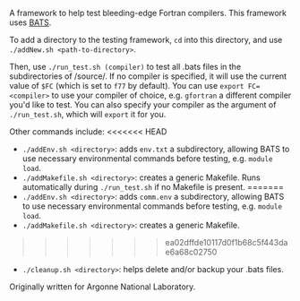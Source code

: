 A framework to help test bleeding-edge Fortran compilers.
This framework uses [BATS](https://github.com/bats-core/bats-core).

To add a directory to the testing framework, `cd` into this directory, and use `./addNew.sh <path-to-directory>`.

Then, use `./run_test.sh (compiler)` to test all .bats files in the subdirectories of /source/. If no compiler is specified, it will use the current value of `$FC` (which is set to `f77` by default). You can use `export FC=<compiler>` to use your compiler of choice, e.g. `gfortran` a different compiler you'd like to test. You can also specify your compiler as the argument of `./run_test.sh`, which will `export` it for you.

Other commands include:
<<<<<<< HEAD
- `./addEnv.sh <directory>`: adds `env.txt` a subdirectory, allowing BATS to use necessary environmental commands before testing, e.g. `module load`.
- `./addMakefile.sh <directory>`: creates a generic Makefile. Runs automatically during `./run_test.sh` if no Makefile is present.
=======
- `./addEnv.sh <directory>`: adds `comm.env` a subdirectory, allowing BATS to use necessary environmental commands before testing, e.g. `module load`.
- `./addMakefile.sh <directory>`: creates a generic Makefile.
>>>>>>> ea02dffde10117d0f1b68c5f443dae6a68c02750
- `./cleanup.sh <directory>`: helps delete and/or backup your .bats files.

Originally written for Argonne National Laboratory.
